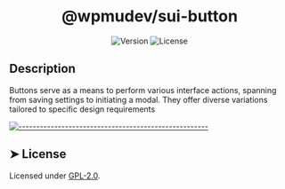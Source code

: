 <!-- ⚠️ This README has been generated from the file(s) "../../../blueprint.md" ⚠️--><h1 align="center">@wpmudev/sui-button</h1>

<div style="text-align: center;">
<img src="https://img.shields.io/badge/Version-0.0.1-blue.svg" alt="Version"> <img src="https://img.shields.io/badge/License-GPL-orange.svg" alt="License">
</div>
<h2> Description </h2> Buttons serve as a means to perform various interface actions, spanning from saving settings to initiating a modal. They offer diverse variations tailored to specific design requirements


[![-----------------------------------------------------](https://raw.githubusercontent.com/andreasbm/readme/master/assets/lines/colored.png)](#license)

## ➤ License
	
Licensed under [GPL-2.0](https://opensource.org/licenses/GPL-2.0).
